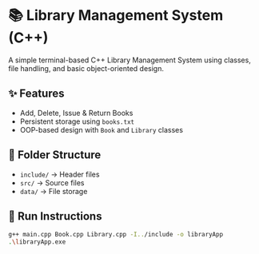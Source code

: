 # 📚 Library Management System (C++)

A simple terminal-based C++ Library Management System using classes, file handling, and basic object-oriented design.

## ✨ Features
- Add, Delete, Issue & Return Books
- Persistent storage using `books.txt`
- OOP-based design with `Book` and `Library` classes

## 📁 Folder Structure
- `include/` → Header files
- `src/` → Source files
- `data/` → File storage

## 🚀 Run Instructions
```bash
g++ main.cpp Book.cpp Library.cpp -I../include -o libraryApp
.\libraryApp.exe
